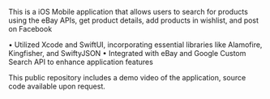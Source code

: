This is a iOS Mobile application that allows users to search for products using the eBay APIs, get product details, add products in wishlist, and post on Facebook

• Utilized Xcode and SwiftUI, incorporating essential libraries like Alamofire, Kingfisher, and SwiftyJSON
• Integrated with eBay and Google Custom Search API to enhance application features

This public repository includes a demo video of the application, source code available upon request.
